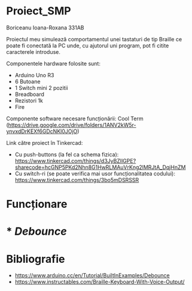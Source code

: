 # Proiect_SMP
Boriceanu Ioana-Roxana 331AB

Proiectul meu simulează comportamentul unei tastaturi de tip Braille ce poate fi conectată la PC unde, cu ajutorul uni program, pot fi citite caracterele introduse.

Componentele hardware folosite sunt:
  - Arduino Uno R3
  - 6 Butoane
  - 1 Switch mini 2 pozitii
  - Breadboard
  - Rezistori 1k
  - Fire
  
Componente software necesare funcționării: Cool Term (https://drive.google.com/drive/folders/1ANV2kW5r-ynvxdDrKEXf6GDcNKl0JOjO)
  
 Link către proiect în Tinkercad:
  - Cu push-buttons (la fel ca schema fizica): https://www.tinkercad.com/things/d3JyBZIlGPE?sharecode=hcGNP5PKd2Nhn8G1HwRLMAuVrKng2lMRJtA_DqjHnZM
  - Cu switch-ri (se poate verifica mai usor funcționalitatea codului): https://www.tinkercad.com/things/3bo5mDSRSSR

# Funcționare


# * *Debounce*


# Bibliografie
  - https://www.arduino.cc/en/Tutorial/BuiltInExamples/Debounce
  - https://www.instructables.com/Braille-Keyboard-With-Voice-Output/
